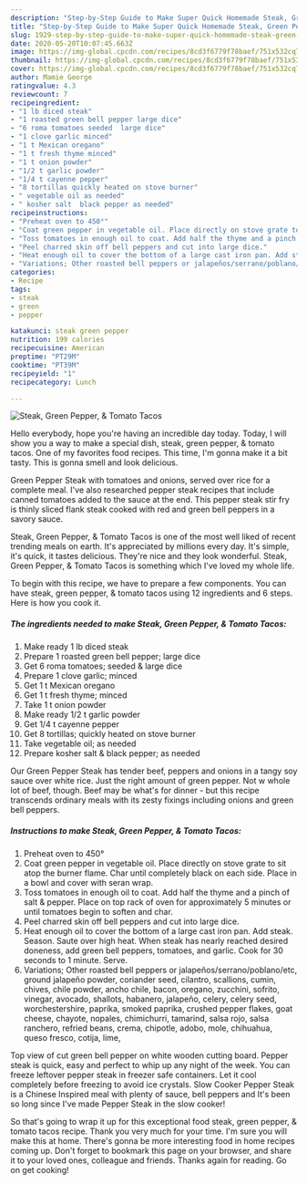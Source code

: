 ```yaml
---
description: "Step-by-Step Guide to Make Super Quick Homemade Steak, Green Pepper, &amp;amp; Tomato Tacos"
title: "Step-by-Step Guide to Make Super Quick Homemade Steak, Green Pepper, &amp;amp; Tomato Tacos"
slug: 1929-step-by-step-guide-to-make-super-quick-homemade-steak-green-pepper-and-amp-tomato-tacos
date: 2020-05-20T10:07:45.663Z
image: https://img-global.cpcdn.com/recipes/8cd3f6779f78baef/751x532cq70/steak-green-pepper-tomato-tacos-recipe-main-photo.jpg
thumbnail: https://img-global.cpcdn.com/recipes/8cd3f6779f78baef/751x532cq70/steak-green-pepper-tomato-tacos-recipe-main-photo.jpg
cover: https://img-global.cpcdn.com/recipes/8cd3f6779f78baef/751x532cq70/steak-green-pepper-tomato-tacos-recipe-main-photo.jpg
author: Mamie George
ratingvalue: 4.3
reviewcount: 7
recipeingredient:
- "1 lb diced steak"
- "1 roasted green bell pepper large dice"
- "6 roma tomatoes seeded  large dice"
- "1 clove garlic minced"
- "1 t Mexican oregano"
- "1 t fresh thyme minced"
- "1 t onion powder"
- "1/2 t garlic powder"
- "1/4 t cayenne pepper"
- "8 tortillas quickly heated on stove burner"
- " vegetable oil as needed"
- " kosher salt  black pepper as needed"
recipeinstructions:
- "Preheat oven to 450°"
- "Coat green pepper in vegetable oil. Place directly on stove grate to sit atop the burner flame. Char until completely black on each side. Place in a bowl and cover with seran wrap."
- "Toss tomatoes in enough oil to coat. Add half the thyme and a pinch of salt &amp; pepper. Place on top rack of oven for approximately 5 minutes or until tomatoes begin to soften and char."
- "Peel charred skin off bell peppers and cut into large dice."
- "Heat enough oil to cover the bottom of a large cast iron pan. Add steak. Season. Saute over high heat. When steak has nearly reached desired doneness, add green bell peppers, tomatoes, and garlic. Cook for 30 seconds to 1 minute. Serve."
- "Variations; Other roasted bell peppers or jalapeños/serrano/poblano/etc, ground jalapeño powder, coriander seed, cilantro, scallions, cumin, chives, chile powder, ancho chile, bacon, oregano, zucchini, sofrito, vinegar, avocado, shallots, habanero, jalapeño, celery, celery seed, worchestershire, paprika, smoked paprika, crushed pepper flakes, goat cheese, chayote, nopales, chimichurri, tamarind, salsa rojo, salsa ranchero, refried beans, crema, chipotle, adobo, mole, chihuahua, queso fresco, cotija, lime,"
categories:
- Recipe
tags:
- steak
- green
- pepper

katakunci: steak green pepper 
nutrition: 199 calories
recipecuisine: American
preptime: "PT29M"
cooktime: "PT39M"
recipeyield: "1"
recipecategory: Lunch

---
```



![Steak, Green Pepper, &amp; Tomato Tacos](https://img-global.cpcdn.com/recipes/8cd3f6779f78baef/751x532cq70/steak-green-pepper-tomato-tacos-recipe-main-photo.jpg)

Hello everybody, hope you're having an incredible day today. Today, I will show you a way to make a special dish, steak, green pepper, &amp; tomato tacos. One of my favorites food recipes. This time, I'm gonna make it a bit tasty. This is gonna smell and look delicious.

Green Pepper Steak with tomatoes and onions, served over rice for a complete meal. I&#39;ve also researched pepper steak recipes that include canned tomatoes added to the sauce at the end. This pepper steak stir fry is thinly sliced flank steak cooked with red and green bell peppers in a savory sauce.

Steak, Green Pepper, &amp; Tomato Tacos is one of the most well liked of recent trending meals on earth. It's appreciated by millions every day. It's simple, it's quick, it tastes delicious. They're nice and they look wonderful. Steak, Green Pepper, &amp; Tomato Tacos is something which I've loved my whole life.


To begin with this recipe, we have to prepare a few components. You can have steak, green pepper, &amp; tomato tacos using 12 ingredients and 6 steps. Here is how you cook it.

<!--inarticleads1-->

##### The ingredients needed to make Steak, Green Pepper, &amp; Tomato Tacos:

1. Make ready 1 lb diced steak
1. Prepare 1 roasted green bell pepper; large dice
1. Get 6 roma tomatoes; seeded &amp; large dice
1. Prepare 1 clove garlic; minced
1. Get 1 t Mexican oregano
1. Get 1 t fresh thyme; minced
1. Take 1 t onion powder
1. Make ready 1/2 t garlic powder
1. Get 1/4 t cayenne pepper
1. Get 8 tortillas; quickly heated on stove burner
1. Take  vegetable oil; as needed
1. Prepare  kosher salt &amp; black pepper; as needed


Our Green Pepper Steak has tender beef, peppers and onions in a tangy soy sauce over white rice. Just the right amount of green pepper. Not w whole lot of beef, though. Beef may be what&#39;s for dinner - but this recipe transcends ordinary meals with its zesty fixings including onions and green bell peppers. 

<!--inarticleads2-->

##### Instructions to make Steak, Green Pepper, &amp; Tomato Tacos:

1. Preheat oven to 450°
1. Coat green pepper in vegetable oil. Place directly on stove grate to sit atop the burner flame. Char until completely black on each side. Place in a bowl and cover with seran wrap.
1. Toss tomatoes in enough oil to coat. Add half the thyme and a pinch of salt &amp; pepper. Place on top rack of oven for approximately 5 minutes or until tomatoes begin to soften and char.
1. Peel charred skin off bell peppers and cut into large dice.
1. Heat enough oil to cover the bottom of a large cast iron pan. Add steak. Season. Saute over high heat. When steak has nearly reached desired doneness, add green bell peppers, tomatoes, and garlic. Cook for 30 seconds to 1 minute. Serve.
1. Variations; Other roasted bell peppers or jalapeños/serrano/poblano/etc, ground jalapeño powder, coriander seed, cilantro, scallions, cumin, chives, chile powder, ancho chile, bacon, oregano, zucchini, sofrito, vinegar, avocado, shallots, habanero, jalapeño, celery, celery seed, worchestershire, paprika, smoked paprika, crushed pepper flakes, goat cheese, chayote, nopales, chimichurri, tamarind, salsa rojo, salsa ranchero, refried beans, crema, chipotle, adobo, mole, chihuahua, queso fresco, cotija, lime,


Top view of cut green bell pepper on white wooden cutting board. Pepper steak is quick, easy and perfect to whip up any night of the week. You can freeze leftover pepper steak in freezer safe containers. Let it cool completely before freezing to avoid ice crystals. Slow Cooker Pepper Steak is a Chinese Inspired meal with plenty of sauce, bell peppers and It&#39;s been so long since I&#39;ve made Pepper Steak in the slow cooker! 

So that's going to wrap it up for this exceptional food steak, green pepper, &amp; tomato tacos recipe. Thank you very much for your time. I'm sure you will make this at home. There's gonna be more interesting food in home recipes coming up. Don't forget to bookmark this page on your browser, and share it to your loved ones, colleague and friends. Thanks again for reading. Go on get cooking!
